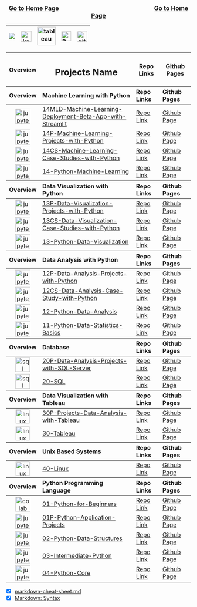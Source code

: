 <div align="center">

<h3>
  
[Go to Home Page](https://github.com/celik-muhammed)
<img width=50%>
[Go to Home Page](https://github.com/celik-muhammed)
</h3>
  
| [![](https://img.shields.io/badge/linkedin-%230077B5.svg?&style=for-the-badge&logo=linkedin&logoColor=white)][Linkedin] | [<img src="https://www.kaggle.com/static/images/site-logo.svg" alt="kaggle" height="28.5"/>][kaggle] | [<img src="https://www.tableau.com/sites/default/files/2021-05/tableau_rgb_500x104.png" alt="tableau" height="50"/>][tableau] | [<picture><source media="(prefers-color-scheme: dark)" srcset="https://theme.zdassets.com/theme_assets/224203/4a55138e21ad44a9c72c8295181c79fe938a2ae6.svg" alt="kaggle" height="26"><img alt="Dark" src="https://cdn-static-1.medium.com/sites/medium.com/about/images/Medium-Logo-Black-RGB-1.svg" alt="kaggle" height="26"></picture>][medium] | [<img src="https://user-images.githubusercontent.com/94930605/160260064-ff3aa908-cbfd-4350-ab28-a26a0b7a1819.png" alt="github_pages" height="28.5"/>][github_pages] |
|:-:|:-:|:-:|:-:|:-:|

<!-- CHANGE-05 .../myname/ myname yerine profil user name yaz -->
[Linkedin]: https://www.linkedin.com/in/çelik-muhammed/ "LinkedIn"
[kaggle]: https://www.kaggle.com/clkmuhammed "Kaggle Page"
[tableau]: https://public.tableau.com/app/profile/celikmuhammed "Tableau Page"
[medium]: https://celik-muhammed.medium.com/ "Medium Page"
[github_pages]: https://celik-muhammed.github.io/ "GitHub Pages"

<table align="center">
<thead valign="center"><tr><th>Overview</th><th><h2 align='center'>Projects Name</h2></th><th>Repo Links</th><th>Github Pages</th></tr></thead>
<thead align="left"><tr><th>Overview</th><th>Machine Learning with Python</th><th>Repo Links</th><th>Github Pages</th></tr></thead>
<tbody>
  <tr>
  <td align='center'><img src="https://res.cloudinary.com/canonical/image/fetch/f_auto,q_auto,fl_sanitize,w_55,h_64/https://assets.ubuntu.com/v1/8ee86883-jupyter-logo.png" alt="jupyter" height=41></td>
  <td><a href="https://github.com/celik-muhammed/14MLD-Machine-Learning-Deployment-Beta-App-with-Streamlit/blob/master/README.md" target="_blank" title='14MLD-Machine-Learning-Deployment-Beta-App-with-Streamlit'>14MLD-Machine-Learning-Deployment-Beta-App-with-Streamlit</a></td>
  <td><a href="https://github.com/celik-muhammed/14MLD-Machine-Learning-Deployment-Beta-App-with-Streamlit" target="_blank">Repo Link</a></td>
  <td><a href="^#" target="_blank">Github Page</a></td>
  </tr>
  <tr>
  <td align='center'><img src="https://res.cloudinary.com/canonical/image/fetch/f_auto,q_auto,fl_sanitize,w_55,h_64/https://assets.ubuntu.com/v1/8ee86883-jupyter-logo.png" alt="jupyter" height=41></td>
  <td><a href="https://github.com/celik-muhammed/14P-Machine-Learning-Projects-with-Python/blob/master/README.md" target="_blank">14P-Machine-Learning-Projects-with-Python</a></td>
  <td><a href="https://github.com/celik-muhammed/14P-Machine-Learning-Projects-with-Python" target="_blank">Repo Link</a></td>
  <td><a href="^#" target="_blank">Github Page</a></td>
  </tr>
  <tr>
  <td align='center'><img src="https://res.cloudinary.com/canonical/image/fetch/f_auto,q_auto,fl_sanitize,w_55,h_64/https://assets.ubuntu.com/v1/8ee86883-jupyter-logo.png" alt="jupyter" height=41></td>
  <td><a href="https://github.com/celik-muhammed/14CS-Machine-Learning-Case-Studies-with-Python/blob/master/README.md" target="_blank">14CS-Machine-Learning-Case-Studies-with-Python</a></td>
  <td><a href="https://github.com/celik-muhammed/14CS-Machine-Learning-Case-Studies-with-Python" target="_blank">Repo Link</a></td>
  <td><a href="^#" target="_blank">Github Page</a></td>
  </tr>
  <tr>
  <td align='center'><img src="https://res.cloudinary.com/canonical/image/fetch/f_auto,q_auto,fl_sanitize,w_55,h_64/https://assets.ubuntu.com/v1/8ee86883-jupyter-logo.png" alt="jupyter" height=41></td>
  <td><a href="https://github.com/celik-muhammed/14-Python-Machine-Learning/blob/master/README.md" target="_blank" title='14-Python-Machine-Learning'>14-Python-Machine-Learning</a></td>
  <td><a href="https://github.com/celik-muhammed/14-Python-Machine-Learning" target="_blank">Repo Link</a></td>
  <td><a href="^#" target="_blank">Github Page</a></td>
  </tr>
</tbody>
<thead align="left"><tr><th>Overview</th><th>Data Visualization with Python</th><th>Repo Links</th><th>Github Pages</th></tr></thead>
<tbody>
  <tr>
  <td align='center'><img src="https://res.cloudinary.com/canonical/image/fetch/f_auto,q_auto,fl_sanitize,w_55,h_64/https://assets.ubuntu.com/v1/8ee86883-jupyter-logo.png" alt="jupyter" height=41></td>
  <td><a href="https://github.com/celik-muhammed/13p-Data-Visualization-Projects-with-Python/blob/master/README.md" target="_blank">13P-Data-Visualization-Projects-with-Python</a></td>
  <td><a href="https://github.com/celik-muhammed/13P-Data-Visualization-Projects-with-Python" target="_blank">Repo Link</a></td>
  <td><a href="^#" target="_blank">Github Page</a></td>
  </tr>
  <td align='center'><img src="https://res.cloudinary.com/canonical/image/fetch/f_auto,q_auto,fl_sanitize,w_55,h_64/https://assets.ubuntu.com/v1/8ee86883-jupyter-logo.png" alt="jupyter" height=41></td>
  <td><a href="https://github.com/celik-muhammed/13CS-Data-Visualization-Case-Studies-with-Python/blob/master/README.md" target="_blank">13CS-Data-Visualization-Case-Studies-with-Python</a></td>
  <td><a href="https://github.com/celik-muhammed/13CS-Data-Visualization-Case-Studies-with-Python" target="_blank">Repo Link</a></td>
  <td><a href="^#" target="_blank">Github Page</a></td>
  </tr>
  <tr>
  <td align='center'><img src="https://res.cloudinary.com/canonical/image/fetch/f_auto,q_auto,fl_sanitize,w_55,h_64/https://assets.ubuntu.com/v1/8ee86883-jupyter-logo.png" alt="jupyter" height=41></td>
  <td><a href="https://github.com/celik-muhammed/13-Python-Data-Visualization/blob/master/README.md" target="_blank">13-Python-Data-Visualization</a></td>
  <td><a href="https://github.com/celik-muhammed/13-Python-Data-Visualization" target="_blank">Repo Link</a></td>
  <td><a href="^#" target="_blank">Github Page</a></td>
  </tr>
</tbody>
<thead align="left"><tr><th>Overview</th><th>Data Analysis with Python</th><th>Repo Links</th><th>Github Pages</th></tr></thead>
<tbody>
  <tr>
  <td align='center'><img src="https://res.cloudinary.com/canonical/image/fetch/f_auto,q_auto,fl_sanitize,w_55,h_64/https://assets.ubuntu.com/v1/8ee86883-jupyter-logo.png" alt="jupyter" height=41></td>
  <td><a href="https://github.com/celik-muhammed/12P-Data-Analysis-Projects-with-Python/blob/master/README.md" target="_blank">12P-Data-Analysis-Projects-with-Python</a></td>
  <td><a href="https://github.com/celik-muhammed/12P-Data-Analysis-Projects-with-Python" target="_blank">Repo Link</a></td>
  <td><a href="^#" target="_blank">Github Page</a></td>
  </tr>
  <tr>
  <td align='center'><img src="https://res.cloudinary.com/canonical/image/fetch/f_auto,q_auto,fl_sanitize,w_55,h_64/https://assets.ubuntu.com/v1/8ee86883-jupyter-logo.png" alt="jupyter" height=41></td>
  <td><a href="https://github.com/celik-muhammed/12CS-Data-Analysis-Case-Study-with-Python/blob/master/README.md" target="_blank">12CS-Data-Analysis-Case-Study-with-Python</a></td>
  <td><a href="https://github.com/celik-muhammed/12CS-Data-Analysis-Case-Study-with-Python" target="_blank">Repo Link</a></td>
  <td><a href="^#" target="_blank">Github Page</a></td>
  </tr>
  <tr>
  <td align='center'><img src="https://res.cloudinary.com/canonical/image/fetch/f_auto,q_auto,fl_sanitize,w_55,h_64/https://assets.ubuntu.com/v1/8ee86883-jupyter-logo.png" alt="jupyter" height=41></td>
  <td><a href="https://github.com/celik-muhammed/12-Python-Data-Analysis/blob/master/README.md" target="_blank">12-Python-Data-Analysis</a></td>
  <td><a href="https://github.com/celik-muhammed/12-Python-Data-Analysis" target="_blank">Repo Link</a></td>
  <td><a href="^#" target="_blank">Github Page</a></td>
  </tr>
  <tr>
  <td align='center'><img src="https://res.cloudinary.com/canonical/image/fetch/f_auto,q_auto,fl_sanitize,w_55,h_64/https://assets.ubuntu.com/v1/8ee86883-jupyter-logo.png" alt="jupyter" height=41></td>
  <td><a href="https://github.com/celik-muhammed/11-Python-Data-Statistics-Basics/blob/master/README.md" target="_blank">11-Python-Data-Statistics-Basics</a></td>
  <td><a href="https://github.com/celik-muhammed/11-Python-Data-Statistics-Basics" target="_blank">Repo Link</a></td>
  <td><a href="^#" target="_blank">Github Page</a></td>
  </tr>
</tbody>
<thead align="left"><tr><th>Overview</th><th>Database</th><th>Repo Links</th><th>Github Pages</th></tr></thead>
<tbody>
  <tr>
  <td align='center'><img src="https://docs.microsoft.com/en-us/sql/tools/media/overview-sql-tools/azure-data-studio.svg?view=sql-server-ver15" alt="sql" height=40></td>
  <td><a href="https://github.com/celik-muhammed/20P-Data-Analysis-Projects-with-SQL-Server/blob/master/README.md" target="_blank">20P-Data-Analysis-Projects-with-SQL-Server</a></td>
  <td><a href="https://github.com/celik-muhammed/20P-Data-Analysis-Projects-with-SQL-Server" target="_blank">Repo Link</a></td>
  <td><a href="^#" target="_blank">Github Page</a></td>
  </tr>
  <tr>
  <td align='center'><img src="https://docs.microsoft.com/en-us/sql/tools/media/overview-sql-tools/azure-data-studio.svg?view=sql-server-ver15" alt="sql" height=40></td>
  <td><a href="https://github.com/celik-muhammed/20-SQL/blob/master/README.md" target="_blank">20-SQL</a></td>
  <td><a href="https://github.com/celik-muhammed/20-SQL" target="_blank">Repo Link</a></td>
  <td><a href="^#" target="_blank">Github Page</a></td>
  </tr>
</tbody>
<thead align="left"><tr><th>Overview</th><th>Data Visualization with Tableau</th><th>Repo Links</th><th>Github Pages</th></tr></thead>
<tbody>
  <tr>
  <td align='center'><img src="https://www.tableau.com/favicon.ico" alt="linux" height=38></td>
  <td><a href="https://github.com/celik-muhammed/30P-Projects-Data-Analysis-with-Tableau/blob/master/README.md" target="_blank">30P-Projects-Data-Analysis-with-Tableau</a></td>
  <td><a href="https://github.com/celik-muhammed/30P-Projects-Data-Analysis-with-Tableau" target="_blank">Repo Link</a></td>
  <td><a href="^#" target="_blank">Github Page</a></td>
  </tr>
  <tr>
  <td align='center'><img src="https://www.tableau.com/favicon.ico" alt="linux" height=38></td>
  <td><a href="https://github.com/celik-muhammed/30-Tableau/blob/master/README.md" target="_blank">30-Tableau</a></td>
  <td><a href="https://github.com/celik-muhammed/30-Tableau" target="_blank">Repo Link</a></td>
  <td><a href="^#" target="_blank">Github Page</a></td>
  </tr>
</tbody>
<thead align="left"><tr><th>Overview</th><th>Unix Based Systems</th><th>Repo Links</th><th>Github Pages</th></tr></thead>
<tbody>
  <tr>
  <td align='center'><img src="https://assets.ubuntu.com/v1/ed348358-logo-cof.svg" alt="linux" height=38></td>
  <td><a href="https://github.com/celik-muhammed/40-Linux/blob/master/README.md" target="_blank">40-Linux</a></td>
  <td><a href="https://github.com/celik-muhammed/40-Linux" target="_blank">Repo Link</a></td>
  <td><a href="^#" target="_blank">Github Page</a></td>
  </tr>
</tbody>
<thead align="left"><tr><th>Overview</th><th>Python Programming Language</th><th>Repo Links</th><th>Github Pages</th></tr></thead>
<tbody>
  <tr>
  <td align='center'><img src="https://colab.research.google.com/img/colab_favicon_256px.png" alt="colab" height=41></td>
  <td><a href="https://github.com/celik-muhammed/01-Python-for-Beginners/blob/master/README.md" target="_blank">01-Python-for-Beginners</a></td>
  <td><a href="https://github.com/celik-muhammed/01-Python-for-Beginners" target="_blank">Repo Link</a></td>
  <td><a href="^#" target="_blank">Github Page</a></td>
  </tr>
  <tr>
  <td align='center'><img src="https://res.cloudinary.com/canonical/image/fetch/f_auto,q_auto,fl_sanitize,w_55,h_64/https://assets.ubuntu.com/v1/8ee86883-jupyter-logo.png" alt="jupyter" height=41></td>
  <td><a href="https://github.com/celik-muhammed/01P-Python-Application-Projects/blob/master/README.md" target="_blank">01P-Python-Application-Projects</a></td>
  <td><a href="https://github.com/celik-muhammed/01P-Python-Application-Projects" target="_blank">Repo Link</a></td>
  <td><a href="^#" target="_blank">Github Page</a></td>
  </tr>
  <tr>
  <td align='center'><img src="https://res.cloudinary.com/canonical/image/fetch/f_auto,q_auto,fl_sanitize,w_55,h_64/https://assets.ubuntu.com/v1/8ee86883-jupyter-logo.png" alt="jupyter" height=41></td>
  <td><a href="https://github.com/celik-muhammed/02-Python-Data-Structures/blob/master/README.md" target="_blank">02-Python-Data-Structures</a></td>
  <td><a href="https://github.com/celik-muhammed/02-Python-Data-Structures" target="_blank">Repo Link</a></td>
  <td><a href="^#" target="_blank">Github Page</a></td>
  </tr>
  <tr>
  <td align='center'><img src="https://res.cloudinary.com/canonical/image/fetch/f_auto,q_auto,fl_sanitize,w_55,h_64/https://assets.ubuntu.com/v1/8ee86883-jupyter-logo.png" alt="jupyter" height=41></td>
  <td><a href="https://github.com/celik-muhammed/03-Intermediate-Python/blob/master/README.md" target="_blank">03-Intermediate-Python</a></td>
  <td><a href="https://github.com/celik-muhammed/03-Intermediate-Python" target="_blank">Repo Link</a></td>
  <td><a href="^#" target="_blank">Github Page</a></td>
  </tr>
  <tr>
  <td align='center'><img src="https://res.cloudinary.com/canonical/image/fetch/f_auto,q_auto,fl_sanitize,w_55,h_64/https://assets.ubuntu.com/v1/8ee86883-jupyter-logo.png" alt="jupyter" height=41></td>
  <td><a href="https://github.com/celik-muhammed/04-Python-Core/blob/master/README.md" target="_blank">04-Python-Core</a></td>
  <td><a href="https://github.com/celik-muhammed/04-Python-Core" target="_blank">Repo Link</a></td>
  <td><a href="^#" target="_blank">Github Page</a></td>
  </tr>
</tbody>  
</table></div>

* [x] [markdown-cheat-sheet.md](./markdown-cheat-sheet.md)
* [x] [Markdown: Syntax](https://daringfireball.net/projects/markdown/syntax#html)
